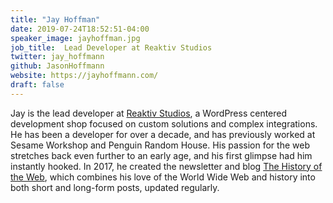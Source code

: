 ```yaml
---
title: "Jay Hoffman"
date: 2019-07-24T18:52:51-04:00
speaker_image: jayhoffman.jpg
job_title:  Lead Developer at Reaktiv Studios
twitter: jay_hoffmann
github: JasonHoffmann
website: https://jayhoffmann.com/
draft: false
---
```


Jay is the lead developer at [Reaktiv Studios](https://reaktivstudios.com/), a WordPress centered development shop focused on custom solutions and complex integrations. He has been a developer for over a decade, and has previously worked at Sesame Workshop and Penguin Random House. His passion for the web stretches back even further to an early age, and his first glimpse had him instantly hooked. In 2017, he created the newsletter and blog [The History of the Web](https://thehistoryoftheweb.com/), which combines his love of the World Wide Web and history into both short and long-form posts, updated regularly.
